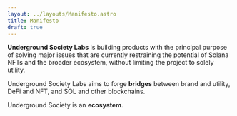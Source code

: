 ```yaml
---
layout: ../layouts/Manifesto.astro
title: Manifesto
draft: true
---
```

**Underground Society Labs** is building products with the principal purpose of solving major issues that are currently restraining the potential of Solana NFTs and the broader ecosystem, without limiting the project to solely utility.


Underground Society Labs aims to forge **bridges** between brand and utility, DeFi and NFT, and SOL and other blockchains.


Underground Society is an **ecosystem**.
